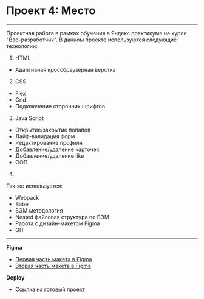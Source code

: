 # Проект 4: Место

___
Проектная работа в рамках обучения в Яндекс практикуме на курсе "Вэб-разработчик".
В данном проекте используются следующие технологии:
1. HTML
 - Адаптивная кроссбраузерная верстка
2. CSS
- Flex
- Grid
- Подключение сторонних шрифтов
3. Java Script
- Oткрытие/закрытие попапов
- Лайф-валидация форм
- Редактирование профиля
- Добавление/удаление карточек
- Добавление/удаление like
- ООП
4.

Так же используется:
 - Webpack
 - Babel
 - БЭМ методология
 - Nested файловая структура по БЭМ
 - Работа с дизайн-макетом Figma
 - GIT
 ___

**Figma**

* [Первая часть макета в Figma](https://www.figma.com/file/StZjf8HnoeLdiXS7dYrLAh/JavaScript.-Sprint-4?node-id=80%3A76)
* [Вторая часть макета в Figma](https://www.figma.com/file/nlYpT4VhFiwimn2YlncrcF/JavaScript.-Sprint-5?node-id=90%3A378)

**Deploy**

* [Ссылка на готовый проект](https://turetskayairina.github.io/mesto/index.html)
